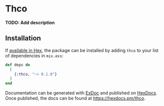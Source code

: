 # Thco

**TODO: Add description**

## Installation

If [available in Hex](https://hex.pm/docs/publish), the package can be installed
by adding `thco` to your list of dependencies in `mix.exs`:

```elixir
def deps do
  [
    {:thco, "~> 0.1.0"}
  ]
end
```

Documentation can be generated with [ExDoc](https://github.com/elixir-lang/ex_doc)
and published on [HexDocs](https://hexdocs.pm). Once published, the docs can
be found at <https://hexdocs.pm/thco>.


